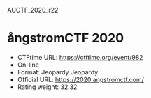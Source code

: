 AUCTF_2020_r22


# ångstromCTF 2020

- CTFtime URL: https://ctftime.org/event/982
- On-line
- Format: Jeopardy Jeopardy
- Official URL: https://2020.angstromctf.com/
- Rating weight: 32.32 


